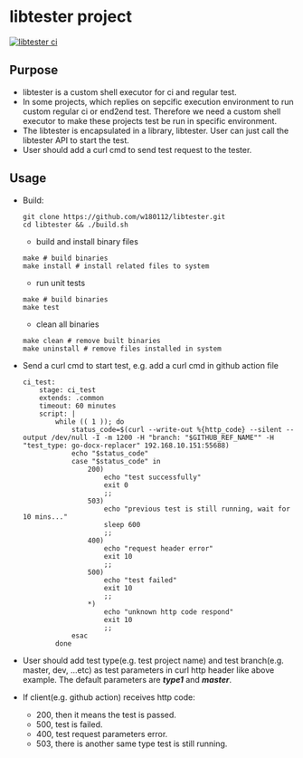 # libtester project

[![libtester ci](https://github.com/w180112/libtester/actions/workflows/ci.yml/badge.svg)](https://github.com/w180112/libtester/actions/workflows/ci.yml)

## Purpose
- libtester is a custom shell executor for ci and regular test.
- In some projects, which replies on sepcific execution environment to run custom regular ci or end2end test. Therefore we need a custom shell executor to make these projects test be run in specific environment.
- The libtester is encapsulated in a library, libtester. User can just call the libtester API to start the test.
- User should add a curl cmd to send test request to the tester.

## Usage
- Build:
    ```
    git clone https://github.com/w180112/libtester.git
    cd libtester && ./build.sh
    ```
    - build and install binary files
    ```
    make # build binaries
    make install # install related files to system
    ```
    - run unit tests
    ```
    make # build binaries
    make test
    ```
    - clean all binaries
    ```
    make clean # remove built binaries
    make uninstall # remove files installed in system
    ```
- Send a curl cmd to start test, e.g. add a curl cmd in github action file
    ```
    ci_test:
        stage: ci_test
        extends: .common
        timeout: 60 minutes
        script: |
            while (( 1 )); do
                status_code=$(curl --write-out %{http_code} --silent --output /dev/null -I -m 1200 -H "branch: "$GITHUB_REF_NAME"" -H "test_type: go-docx-replacer" 192.168.10.151:55688)
                echo "$status_code"
                case "$status_code" in
                    200)
                        echo "test successfully"
                        exit 0
                        ;;
                    503)
                        echo "previous test is still running, wait for 10 mins..."
                        sleep 600
                        ;;
                    400)
                        echo "request header error"
                        exit 10
                        ;;
                    500)
                        echo "test failed"
                        exit 10
                        ;;
                    *)
                        echo "unknown http code respond"
                        exit 10
                        ;;
                esac
            done
    ```
- User should add test type(e.g. test project name) and test branch(e.g. master, dev, ...etc) as test parameters in curl http header like above example. The default parameters are ***type1*** and ***master***.

- If client(e.g. github action) receives http code:
    - 200, then it means the test is passed.
    - 500, test is failed.
    - 400, test request parameters error.
    - 503, there is another same type test is still running.
